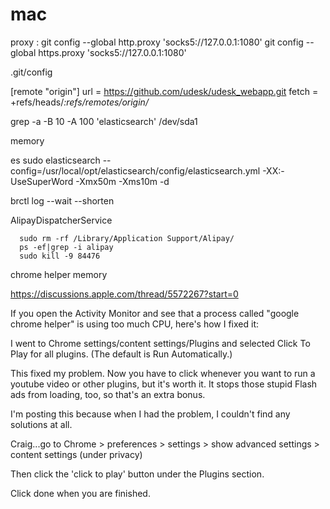 mac
======

proxy :
git config --global http.proxy 'socks5://127.0.0.1:1080'
git config --global https.proxy 'socks5://127.0.0.1:1080'

.git/config

[remote "origin"]
	url = https://github.com/udesk/udesk_webapp.git
	fetch = +refs/heads/*:refs/remotes/origin/*

grep -a -B 10 -A 100 'elasticsearch' /dev/sda1

memory  

es
sudo elasticsearch --config=/usr/local/opt/elasticsearch/config/elasticsearch.yml  -XX:-UseSuperWord -Xmx50m -Xms10m -d

brctl log --wait --shorten

AlipayDispatcherService

```
  sudo rm -rf /Library/Application Support/Alipay/
  ps -ef|grep -i alipay
  sudo kill -9 84476
```

chrome helper memory

https://discussions.apple.com/thread/5572267?start=0

If you open the Activity Monitor and see that a process called "google chrome helper" is using too much CPU, here's how I fixed it:

I went to Chrome settings/content settings/Plugins and selected Click To Play for all plugins.  (The default is Run Automatically.)

This fixed my problem.  Now you have to click whenever you want to run a youtube video or other plugins, but it's worth it.  It stops those stupid Flash ads from loading, too, so that's an extra bonus.

I'm posting this because when I had the problem, I couldn't find any solutions at all.

Craig...go to Chrome > preferences > settings > show advanced settings > content settings (under privacy)

Then click the 'click to play' button under the Plugins section.

Click done when you are finished.
